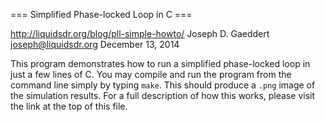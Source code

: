 
=== Simplified Phase-locked Loop in C ===

http://liquidsdr.org/blog/pll-simple-howto/
Joseph D. Gaeddert <joseph@liquidsdr.org>
December 13, 2014

This program demonstrates how to run a simplified phase-locked loop in just
a few lines of C. You may compile and run the program from the command line
simply by typing `make`. This should produce a `.png` image of the simulation
results. For a full description of how this works, please visit the link at
the top of this file.

